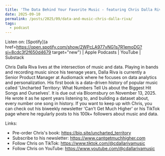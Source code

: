 ```yaml
---
title: 'The Data Behind Your Favorite Music - featuring Chris Dalla Riva'
date: 2025-09-10
permalink: /posts/2025/09/data-and-music-chris-dalla-riva/
tags:
  - podcast
---
```


Listen on: [Spotify](a href=https://open.spotify.com/show/2WPcLA977vNG1s7R1emoDG?si=8cdc3f2f650d4679 target="new") | Apple Podcasts | YouTube | Substack 

Chris Dalla Riva lives at the intersection of music and data. Playing in bands and recording music since his teenage years, Dalla Riva is currently a Senior Product Manager at Audiomack where he focuses on data analytics and personalization. His first book is a data-driven history of popular music called 'Uncharted Territory: What Numbers Tell Us about the Biggest Hit Songs and Ourselves'. It is due out via Bloomsbury on November 13, 2025. He wrote it as he spent years listening to, and building a dataset about, every number one song in history. If you want to keep up with Chris, you can check out his biweekly newsletter 'Can't Get Much Higher' or his TikTok page where he regularly posts to his 100k+ followers about music and data. 

Links: 
* Pre-order Chris's book: https://bio.site/uncharted_territory
* Subscribe to his newsletter: https://www.cantgetmuchhigher.com
* Follow Chris on TikTok: https://www.tiktok.com/@cdallarivamusic  
* Follow Chris on YouTube: https://www.youtube.com/@cdallarivamusic
